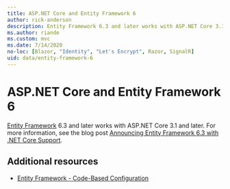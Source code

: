 ```yaml
---
title: ASP.NET Core and Entity Framework 6
author: rick-anderson
description: Entity Framework 6.3 and later works with ASP.NET Core 3.1 and later.
ms.author: riande
ms.custom: mvc
ms.date: 7/14/2020
no-loc: [Blazor, "Identity", "Let's Encrypt", Razor, SignalR]
uid: data/entity-framework-6
---
```

# ASP.NET Core and Entity Framework 6

[Entity Framework](/ef/ef6) 6.3 and later works with ASP.NET Core 3.1 and later. For more information, see the blog post [Announcing Entity Framework 6.3 with .NET Core Support](https://devblogs.microsoft.com/dotnet/announcing-entity-framework-6-3-preview-with-net-core-support).

## Additional resources

* [Entity Framework - Code-Based Configuration](/ef/ef6/fundamentals/configuring/code-based)
